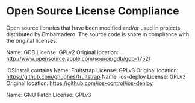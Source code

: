 # Open Source License Compliance
Open source libraries that have been modified and/or used in projects distributed by Embarcadero. The source code is share in compliance with the original licenses.

Name: GDB
License: GPLv2
Original location: http://www.opensource.apple.com/source/gdb/gdb-1752/

iOSInstall contains
Name: Fruitstrap
License: GPLv3
Original location: https://github.com/ghughes/fruitstrap
Name: ios-deploy
License: GPLv3
Original location: https://github.com/ios-control/ios-deploy

Name: GNU Patch
License: GPLv3
